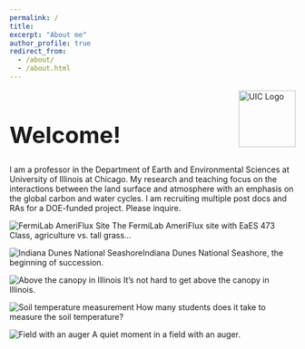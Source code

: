 ```yaml
---
permalink: /
title:
excerpt: "About me"
author_profile: true
redirect_from: 
  - /about/
  - /about.html
---
```


<div style="display: flex; align-items: center; justify-content: space-between; margin-bottom: 2em;">
  <h1 style="font-size: 40px; font-weight: bold; margin-bottom: 0; margin-right: 20px;">Welcome!</h1>
  <img src="https://github.com/berkelha/berkelha.github.io/blob/master/images/main/CAMP.CIRC_.SM_.RED_-300x300.png?raw=true" alt="UIC Logo" style="height: 100px; width: auto;">
</div>

I am a professor in the Department of Earth and Environmental Sciences at University of Illinois at Chicago. My research and teaching focus on the interactions between the land surface and atmosphere with an emphasis on the global carbon and water cycles. I am recruiting multiple post docs and RAs for a DOE-funded project. Please inquire.

![FermiLab AmeriFlux Site](https://github.com/berkelha/berkelha.github.io/blob/master/images/main/xid-53617990_2-1024x768.jpg?raw=true) The FermiLab AmeriFlux site with EaES 473 Class, agriculture vs. tall grass…

![Indiana Dunes National Seashore](https://github.com/berkelha/berkelha.github.io/blob/master/images/main/IMG_0185.jpg?raw=true)Indiana Dunes National Seashore, the beginning of succession.

![Above the canopy in Illinois](https://github.com/berkelha/berkelha.github.io/blob/master/images/main/IMG_3044.jpg?raw=true) It’s not hard to get above the canopy in Illinois.

![Soil temperature measurement](https://github.com/berkelha/berkelha.github.io/blob/master/images/main/IMG_0200-e1541525895314.jpg?raw=true) How many students does it take to measure the soil temperature?

![Field with an auger](https://github.com/berkelha/berkelha.github.io/blob/master/images/main/IMG_0191.jpg?raw=true) A quiet moment in a field with an auger.
